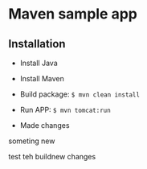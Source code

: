 # Maven sample app

## Installation

- Install Java
- Install Maven

- Build package: `$ mvn clean install`

- Run APP: `$ mvn tomcat:run`

- Made changes   

someting new 

test teh buildnew changes
